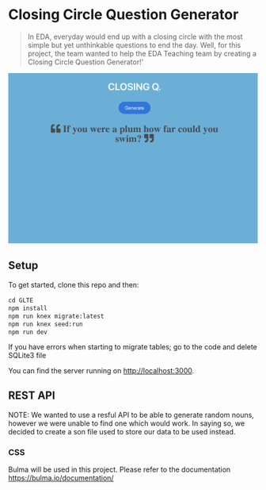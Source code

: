# Closing Circle Question Generator

> In EDA, everyday would end up with a closing circle with the most simple but yet unthinkable questions to end the day. Well, for this project, the team wanted to help the EDA Teaching team by creating a Closing Circle Question Generator!'

![alt text](https://github.com/tatiana-bernon/Closing-circle-generator/blob/a97568a5012a3ae054c416ec90866072ae1171a1/server/public/question.jpeg)


## Setup

To get started, clone this repo and then:

```
cd GLTE
npm install
npm run knex migrate:latest
npm run knex seed:run
npm run dev
```
If you have errors when starting to migrate tables; go to the code and delete SQLite3 file

You can find the server running on [http://localhost:3000](http://localhost:3000).

## REST API 
NOTE: We wanted to use a resful API to be able to generate random nouns, however we were unable to find one which would work. In saying so, we decided to create a son file used to store our data to be used instead.


### CSS 
Bulma will be used in this project. Please refer to the documentation https://bulma.io/documentation/
